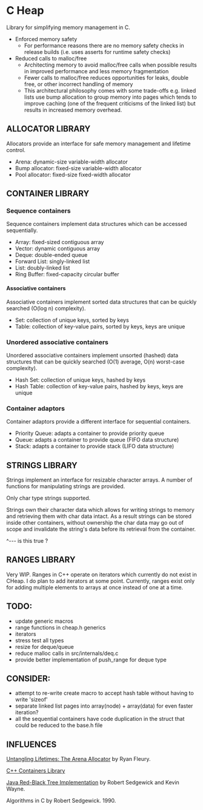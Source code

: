 # C Heap
Library for simplifying memory management in C.

- Enforced memory safety
  - For performance reasons there are no memory safety checks in release builds
  (i.e. uses asserts for runtime safety checks)
- Reduced calls to malloc/free
  - Architecting memory to avoid malloc/free calls when possible results in improved performance 
  and less memory fragmentation
  - Fewer calls to malloc/free reduces opportunities for leaks, double free, or other incorrect handling
  of memory
  - This architectural philosophy comes with some trade-offs e.g. linked lists use bump allocation to 
  group memory into pages which tends to improve caching (one of the frequent criticisms of the
  linked list) but results in increased memory overhead.  

## ALLOCATOR LIBRARY

Allocators provide an interface for safe memory management and lifetime control.
- Arena: dynamic-size variable-width allocator
- Bump allocator: fixed-size variable-width allocator
- Pool allocator: fixed-size fixed-width allocator

## CONTAINER LIBRARY

### Sequence containers
Sequence containers implement data structures which can be accessed sequentially.
- Array: fixed-sized contiguous array
- Vector: dynamic contiguous array
- Deque: double-ended queue
- Forward List: singly-linked list
- List: doubly-linked list
- Ring Buffer: fixed-capacity circular buffer

#### Associative containers
Associative containers implement sorted data structures that can be quickly searched (O(log n) complexity).
- Set: collection of unique keys, sorted by keys
- Table: collection of key-value pairs, sorted by keys, keys are unique

### Unordered associative containers
Unordered associative containers implement unsorted (hashed) data structures that can be quickly searched (O(1) average, O(n) worst-case complexity).
- Hash Set: collection of unique keys, hashed by keys
- Hash Table: collection of key-value pairs, hashed by keys, keys are unique

### Container adaptors
Container adaptors provide a different interface for sequential containers.
- Priority Queue: adapts a container to provide priority queue
- Queue: adapts a container to provide queue (FIFO data structure)
- Stack: adapts a container to provide stack (LIFO data structure)

## STRINGS LIBRARY
Strings implement an interface for resizable character arrays.
A number of functions for manipulating strings are provided.

Only char type strings supported.

Strings own their character data which allows for writing strings to memory and retrieving them with char data intact.
As a result strings can be stored inside other containers, without ownership the char data may go out of scope and 
invalidate the string's data before its retrieval from the container.

^--- is this true ?

## RANGES LIBRARY
Very WIP. Ranges in C++ operate on iterators which currently do not exist in CHeap.
I do plan to add iterators at some point.
Currently, ranges exist only for adding multiple elements to arrays at once instead of one at a time.

## TODO:
- update generic macros
- range functions in cheap.h generics
- iterators
- stress test all types
- resize for deque/queue
- reduce malloc calls in src/internals/deq.c
- provide better implementation of push_range for deque type

## CONSIDER:
- attempt to re-write create macro to accept hash table without having to write 'sizeof'
- separate linked list pages into array(node) + array(data) for even faster iteration?
- all the sequential containers have code duplication in the struct that could be reduced to the base.h file 

## INFLUENCES

[Untangling Lifetimes: The Arena Allocator](https://www.rfleury.com/p/untangling-lifetimes-the-arena-allocator)
by Ryan Fleury.

[C++ Containers Library](https://en.cppreference.com/w/cpp/container)

[Java Red-Black Tree Implementation](https://algs4.cs.princeton.edu/33balanced/RedBlackBST.java.html)
by Robert Sedgewick and Kevin Wayne. 

Algorithms in C by Robert Sedgewick. 1990.
